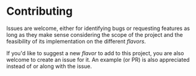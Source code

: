 # Contributing

Issues are welcome, either for identifying bugs or requesting features as long
as they make sense considering the scope of the project and the feasibility of
its implementation on the different _flavors_.

If you'd like to suggest a new _flavor_ to add to this project, you are also
welcome to create an issue for it. An example (or PR) is also appreciated
instead of or along with the issue.
